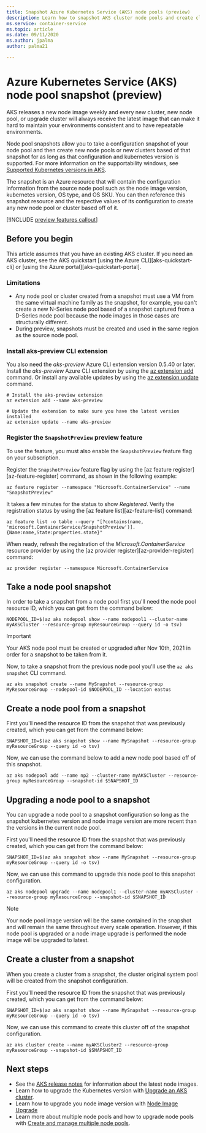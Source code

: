 ```yaml
---
title: Snapshot Azure Kubernetes Service (AKS) node pools (preview)
description: Learn how to snapshot AKS cluster node pools and create clusters and node pools from a snapshot.
ms.service: container-service
ms.topic: article
ms.date: 09/11/2020
ms.author: jpalma
author: palma21

---
```


# Azure Kubernetes Service (AKS) node pool snapshot (preview)

AKS releases a new node image weekly and every new cluster, new node pool, or upgrade cluster will always receive the latest image that can make it hard to maintain your environments consistent and to have repeatable environments.

Node pool snapshots allow you to take a configuration snapshot of your node pool and then create new node pools or new clusters based of that snapshot for as long as that configuration and kubernetes version is supported. For more information on the supportability windows, see [Supported Kubernetes versions in AKS][supported-versions].

The snapshot is an Azure resource that will contain the configuration information from the source node pool such as the node image version, kubernetes version, OS type, and OS SKU. You can then reference this snapshot resource and the respective values of its configuration to create any new node pool or cluster based off of it.

[!INCLUDE [preview features callout](./includes/preview/preview-callout.md)]

## Before you begin

This article assumes that you have an existing AKS cluster. If you need an AKS cluster, see the AKS quickstart [using the Azure CLI][aks-quickstart-cli] or [using the Azure portal][aks-quickstart-portal].

### Limitations

- Any node pool or cluster created from a snapshot must use a VM from the same virtual machine family as the snapshot, for example, you can't create a new N-Series node pool based of a snapshot captured from a D-Series node pool because the node images in those cases are structurally different.
- During preview, snapshots must be created and used in the same region as the source node pool.

### Install aks-preview CLI extension

You also need the *aks-preview* Azure CLI extension version 0.5.40 or later. Install the *aks-preview* Azure CLI extension by using the [az extension add][az-extension-add] command. Or install any available updates by using the [az extension update][az-extension-update] command.

```azurecli-interactive
# Install the aks-preview extension
az extension add --name aks-preview

# Update the extension to make sure you have the latest version installed
az extension update --name aks-preview
```

### Register the `SnapshotPreview` preview feature

To use the feature, you must also enable the `SnapshotPreview` feature flag on your subscription.

Register the `SnapshotPreview` feature flag by using the [az feature register][az-feature-register] command, as shown in the following example:

```azurecli-interactive
az feature register --namespace "Microsoft.ContainerService" --name "SnapshotPreview"
```

It takes a few minutes for the status to show *Registered*. Verify the registration status by using the [az feature list][az-feature-list] command:

```azurecli-interactive
az feature list -o table --query "[?contains(name, 'microsoft.ContainerService/SnapshotPreview')].{Name:name,State:properties.state}"
```

When ready, refresh the registration of the *Microsoft.ContainerService* resource provider by using the [az provider register][az-provider-register] command:

```azurecli-interactive
az provider register --namespace Microsoft.ContainerService
```

## Take a node pool snapshot

In order to take a snapshot from a node pool first you'll need the node pool resource ID, which you can get from the command below:

```azurecli-interactive
NODEPOOL_ID=$(az aks nodepool show --name nodepool1 --cluster-name myAKSCluster --resource-group myResourceGroup --query id -o tsv)
```

> [!IMPORTANT]
> Your AKS node pool must be created or upgraded after Nov 10th, 2021 in order for a snapshot to be taken from it.

Now, to take a snapshot from the previous node pool you'll use the `az aks snapshot` CLI command.

```azurecli-interactive
az aks snapshot create --name MySnapshot --resource-group MyResourceGroup --nodepool-id $NODEPOOL_ID --location eastus
```

## Create a node pool from a snapshot

First you'll need the resource ID from the snapshot that was previously created, which you can get from the command below:

```azurecli-interactive
SNAPSHOT_ID=$(az aks snapshot show --name MySnapshot --resource-group myResourceGroup --query id -o tsv)
```

Now, we can use the command below to add a new node pool based off of this snapshot.

```azurecli-interactive
az aks nodepool add --name np2 --cluster-name myAKSCluster --resource-group myResourceGroup --snapshot-id $SNAPSHOT_ID
```

## Upgrading a node pool to a snapshot

You can upgrade a node pool to a snapshot configuration so long as the snapshot kubernetes version and node image version are more recent than the versions in the current node pool.

First you'll need the resource ID from the snapshot that was previously created, which you can get from the command below:

```azurecli-interactive
SNAPSHOT_ID=$(az aks snapshot show --name MySnapshot --resource-group myResourceGroup --query id -o tsv)
```

Now, we can use this command to upgrade this node pool to this snapshot configuration.

```azurecli-interactive
az aks nodepool upgrade --name nodepool1 --cluster-name myAKSCluster --resource-group myResourceGroup --snapshot-id $SNAPSHOT_ID
```

> [!NOTE]
> Your node pool image version will be the same contained in the snapshot and will remain the same throughout every scale operation. However, if this node pool is upgraded or a node image upgrade is performed the node image will be upgraded to latest.

## Create a cluster from a snapshot

When you create a cluster from a snapshot, the cluster original system pool will be created from the snapshot configuration.

First you'll need the resource ID from the snapshot that was previously created, which you can get from the command below:

```azurecli-interactive
SNAPSHOT_ID=$(az aks snapshot show --name MySnapshot --resource-group myResourceGroup --query id -o tsv)
```

Now, we can use this command to create this cluster off of the snapshot configuration.

```azurecli-interactive
az aks cluster create --name myAKSCluster2 --resource-group myResourceGroup --snapshot-id $SNAPSHOT_ID
```

## Next steps

- See the [AKS release notes](https://github.com/Azure/AKS/releases) for information about the latest node images.
- Learn how to upgrade the Kubernetes version with [Upgrade an AKS cluster][upgrade-cluster].
- Learn how to upgrade you node image version with [Node Image Upgrade][node-image-upgrade]
- Learn more about multiple node pools and how to upgrade node pools with [Create and manage multiple node pools][use-multiple-node-pools].

<!-- LINKS - internal -->
[supported-versions]: supported-kubernetes-versions.md
[upgrade-cluster]: upgrade-cluster.md
[node-image-upgrade]: node-image-upgrade.md
[github-schedule]: node-upgrade-github-actions.md
[use-multiple-node-pools]: use-multiple-node-pools.md
[max-surge]: upgrade-cluster.md#customize-node-surge-upgrade
[az-extension-add]: /cli/azure/extension#az_extension_add
[az-extension-update]: /cli/azure/extension#az_extension_update